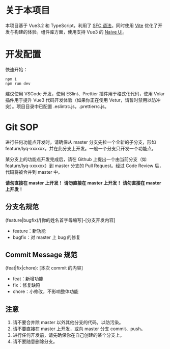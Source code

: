 # 关于本项目

本项目基于 Vue3.2 和 TypeScript，利用了 [SFC 语法](https://v3.cn.vuejs.org/api/sfc-script-setup.html#%E5%9F%BA%E6%9C%AC%E8%AF%AD%E6%B3%95)。同时使用 [Vite](https://vitejs.cn/) 优化了开发与构建的体验。组件库方面，使用支持 Vue3 的 [Naive UI](https://www.naiveui.com/)。

# 开发配置

快速开始：

```
npm i
npm run dev
```

建议使用 VSCode 开发，使用 ESlint、Prettier 插件用于格式化代码，使用 Volar 插件用于提升 Vue3 代码开发体验（如果你正在使用 Vetur，请暂时禁用以防冲突）。项目目录中已配置 .eslintrc.js，.prettierrc.js。

# Git SOP

进行任何功能点开发时，请确保从 master 分支先拉一个全新的子分支，形如 feature/lyq-xxxxxx，并在此分支上开发。一般一个分支只开发一个功能点。

某分支上的功能点开发完成后，请在 Github 上提出一个由当前分支（如 feature/lyq-xxxxxx）到 master 分支的 Pull Request。经过 Code Review 后，代码将被合并到 master 中。

**请勿直接在 master 上开发！**
**请勿直接在 master 上开发！**
**请勿直接在 master 上开发！**

## 分支名规范

(feature|bugfix)/[你的姓名首字母缩写]-[分支开发内容]

- feature：新功能
- bugfix：对 master 上 bug 的修复

## Commit Message 规范

(feat|fix|chore): [本次 commit 的内容]

- feat：新增功能
- fix：修复缺陷
- chore：小修改，不影响整体功能

## 注意

1. 请不要合并除 master 以外其他分支的代码，以防污染。
2. 请不要直接在 master 上开发，或向 master 分支 commit、push。
3. 进行任何开发前，请先确保你在自己创建的某个分支上。
4. 请不要随意删除分支。
